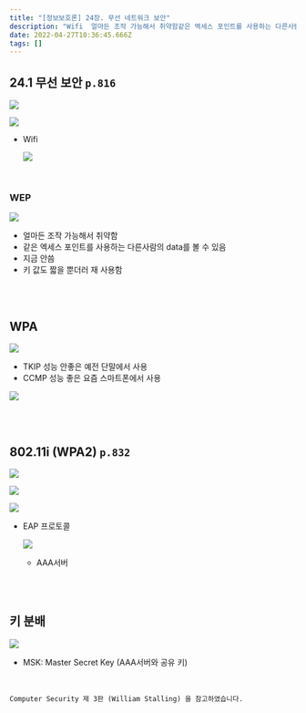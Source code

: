 ```yaml
---
title: "[정보보호론] 24장. 무선 네트워크 보안"
description: "Wifi  얼마든 조작 가능해서 취약함같은 엑세스 포인트를 사용하는 다른사람의  data를 볼 수 있음지금 안씀키 값도 짧을 뿐더러 재 사용함TKIP 성능 안좋은 예전 단말에서 사용CCMP 성능 좋은 요즘 스마트폰에서 사용EAP 프로토콜  AAA서버MSK: Master"
date: 2022-04-27T10:36:45.666Z
tags: []
---
```

## 24.1 무선 보안 `p.816`

![](/images/511380c7-202a-4e84-8d78-8fabe4c0e426-image.png)


![](/images/95798a44-729c-4f26-b5f7-0b158d667497-image.png)


- Wifi
    
    ![](/images/321e9992-4419-4b45-8b46-da03d0704737-image.png)

<br/>  


### WEP

![](/images/d8a0fdc6-a5c7-49ce-bdf2-cc35ab8e89a5-image.png)


- 얼마든 조작 가능해서 취약함
- 같은 엑세스 포인트를 사용하는 다른사람의  data를 볼 수 있음
- 지금 안씀
- 키 값도 짧을 뿐더러 재 사용함

<br/>  

<br/>  

## WPA

![](/images/b9e039fe-0dc1-4452-bc0c-1696ebc917d2-image.png)

- TKIP 성능 안좋은 예전 단말에서 사용
- CCMP 성능 좋은 요즘 스마트폰에서 사용

![](/images/c3153f48-792c-43ea-b97c-e566cffdb91d-image.png)

<br/>  

<br/>  

## 802.11i (WPA2)  `p.832`

![](/images/032cbc8f-a2a7-4148-9282-3340d655393d-image.png)


![](/images/a540f57c-f2ad-4e29-88a1-0130509ef696-image.png)

![](/images/8a1a0488-e1cb-4edf-bb0e-2cffb317072b-image.png)


- EAP 프로토콜
    
    ![](/images/a04849ed-8d91-41b7-bc28-bf795ac86082-image.png)

    
    - AAA서버

<br/>  

<br/>  

## 키 분배

![](/images/ce89deba-e429-48f4-b948-d27319adac19-image.png)

- MSK: Master Secret Key (AAA서버와 공유 키)


<br/>  

```
Computer Security 제 3판 (William Stalling) 을 참고하였습니다.
```